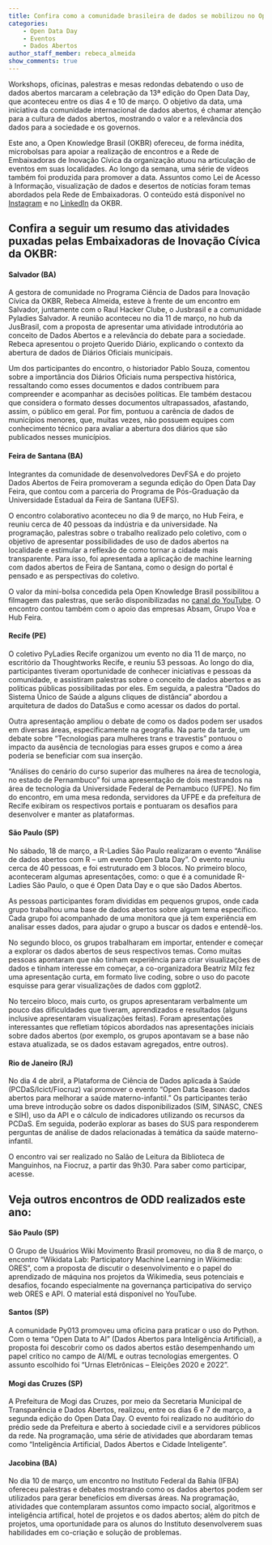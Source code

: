 ```yaml
---
title: Confira como a comunidade brasileira de dados se mobilizou no Open Data Day 2023
categories:
    - Open Data Day
    - Eventos
    - Dados Abertos
author_staff_member: rebeca_almeida
show_comments: true
---
```

Workshops, oficinas, palestras e mesas redondas debatendo o uso de dados abertos marcaram a celebração da 13ª edição do Open Data Day, que aconteceu entre os dias 4 e 10 de março. O objetivo da data, uma iniciativa da comunidade internacional de dados abertos, é chamar atenção para a cultura de dados abertos, mostrando o valor e a relevância dos dados para a sociedade e os governos. 

Este ano, a Open Knowledge Brasil (OKBR) ofereceu, de forma inédita, microbolsas para apoiar a realização de encontros e a Rede de Embaixadoras de Inovação Cívica da organização atuou na articulação de eventos em suas localidades. Ao longo da semana, uma série de vídeos também foi produzida para promover a data. Assuntos como Lei de Acesso à Informação, visualização de dados e desertos de notícias foram temas abordados pela Rede de Embaixadoras. O conteúdo está disponível no [Instagram](https://www.instagram.com/openknowledgebrasil/?hl=en) e no [LinkedIn](https://www.linkedin.com/company/open-knowledge-brasil/mycompany/) da OKBR. 

## Confira a seguir um resumo das atividades puxadas pelas Embaixadoras de Inovação Cívica da OKBR: 

#### Salvador (BA)

A gestora de comunidade no Programa Ciência de Dados para Inovação Cívica da OKBR, Rebeca Almeida, esteve à frente de um encontro em Salvador, juntamente com o Raul Hacker Clube, o Jusbrasil e a comunidade Pyladies Salvador. A reunião aconteceu no dia 11 de março, no hub da JusBrasil, com a proposta de apresentar uma atividade introdutória ao conceito de Dados Abertos e a relevância do debate para a sociedade. Rebeca apresentou o projeto Querido Diário, explicando o contexto da abertura de dados de Diários Oficiais municipais. 

Um dos participantes do encontro, o historiador Pablo Souza, comentou sobre a importância dos Diários Oficiais numa perspectiva histórica, ressaltando como esses documentos e dados contribuem para compreender e acompanhar as decisões políticas. Ele também destacou que considera o formato desses documentos ultrapassados, afastando, assim, o público em geral.  Por fim, pontuou a carência de dados de municípios menores, que, muitas vezes, não possuem equipes com conhecimento técnico para avaliar a abertura dos diários que são publicados nesses municípios.

#### Feira de Santana (BA) 

Integrantes da comunidade de desenvolvedores DevFSA e do projeto Dados Abertos de Feira promoveram a segunda edição do Open Data Day Feira, que contou com a parceria do Programa de Pós-Graduação da Universidade Estadual da Feira de Santana (UEFS). 

O encontro colaborativo aconteceu no dia 9 de março, no Hub Feira, e reuniu cerca de 40 pessoas da indústria e da universidade. Na programação, palestras sobre o trabalho realizado pelo coletivo, com o objetivo de apresentar possibilidades de uso de dados abertos na localidade e estimular a reflexão de como tornar a cidade mais transparente. Para isso, foi apresentada a aplicação de machine learning com dados abertos de Feira de Santana, como o design do portal é pensado e as perspectivas do coletivo. 

O valor da mini-bolsa concedida pela Open Knowledge Brasil possibilitou a filmagem das palestras, que serão disponibilizadas no [canal do YouTube](https://www.youtube.com/@dadosabertosdefeira). O encontro contou também com o apoio das empresas Absam, Grupo Voa e Hub Feira. 

#### Recife (PE) 

O coletivo PyLadies Recife organizou um evento no dia 11 de março, no escritório da Thoughtworks Recife, e reuniu 53 pessoas. Ao longo do dia, participantes tiveram oportunidade de conhecer iniciativas e pessoas da comunidade, e assistiram palestras sobre o conceito de dados abertos e as políticas públicas possibilitadas por eles. Em seguida, a palestra “Dados do Sistema Único de Saúde a alguns cliques de distância” abordou a arquitetura de dados do DataSus e como acessar os dados do portal. 

Outra apresentação ampliou o debate de como os dados podem ser usados em diversas áreas, especificamente na geografia. Na parte da tarde, um debate sobre “Tecnologias para mulheres trans e travestis” pontuou o impacto da ausência de tecnologias para esses grupos e como a área poderia se beneficiar com sua inserção. 

“Análises do cenário do curso superior das mulheres na área de tecnologia, no estado de Pernambuco” foi uma apresentação de dois mestrandos na área de tecnologia da Universidade Federal de Pernambuco (UFPE). No fim do encontro, em uma mesa redonda, servidores da UFPE e da prefeitura de Recife exibiram os respectivos portais e pontuaram os desafios para desenvolver e manter as plataformas. 

#### São Paulo (SP)

No sábado, 18 de março, a R-Ladies São Paulo realizaram o evento “Análise de dados abertos com R – um evento Open Data Day”. O evento reuniu cerca de 40 pessoas, e foi estruturado em 3 blocos. No primeiro bloco, aconteceram algumas apresentações, como: o que é a comunidade R-Ladies São Paulo, o que é Open Data Day e o que são Dados Abertos. 

As pessoas participantes foram divididas em pequenos grupos, onde cada grupo trabalhou uma base de dados abertos sobre algum tema específico. Cada grupo foi acompanhado de uma monitora que já tem experiência em analisar esses dados, para ajudar o grupo a buscar os dados e entendê-los.

No segundo bloco, os grupos trabalharam em importar, entender e começar a explorar os dados abertos de seus respectivos temas. Como muitas pessoas apontaram que não tinham experiência para criar visualizações de dados e tinham interesse em começar, a co-organizadora Beatriz Milz fez uma apresentação curta, em formato live coding, sobre o uso do pacote esquisse para gerar visualizações de dados com ggplot2.

No terceiro bloco, mais curto, os grupos apresentaram verbalmente um pouco das dificuldades que tiveram, aprendizados e resultados (alguns inclusive apresentaram visualizações feitas). Foram apresentações interessantes que refletiam tópicos abordados nas apresentações iniciais sobre dados abertos (por exemplo, os grupos apontavam se a base não estava atualizada, se os dados estavam agregados, entre outros).

#### Rio de Janeiro (RJ)

No dia 4 de abril, a Plataforma de Ciência de Dados aplicada à Saúde (PCDaS/Icict/Fiocruz) vai promover o evento “Open Data Season: dados abertos para melhorar a saúde materno-infantil.” Os participantes terão uma breve introdução sobre os dados disponibilizados (SIM, SINASC, CNES e SIH), uso da API e o cálculo de indicadores utilizando os recursos da PCDaS. Em seguida, poderão explorar as bases do SUS para responderem perguntas de análise de dados relacionadas à temática da saúde materno-infantil. 

O encontro vai ser realizado no Salão de Leitura da Biblioteca de Manguinhos, na Fiocruz, a partir das 9h30. Para saber como participar, acesse. 

## Veja outros encontros de ODD realizados este ano:

#### São Paulo (SP)

O Grupo de Usuários Wiki Movimento Brasil promoveu, no dia 8 de março, o encontro “Wikidata Lab: Participatory Machine Learning in Wikimedia: ORES”,  com a proposta de discutir o desenvolvimento e o papel do aprendizado de máquina nos projetos da Wikimedia, seus potenciais e desafios, focando especialmente na governança participativa do serviço web ORES e API. O material está disponível no YouTube. 

#### Santos (SP)

A comunidade Py013 promoveu uma oficina para praticar o uso do Python. Com o tema “Open Data to AI” (Dados Abertos para Inteligência Artificial), a proposta foi descobrir como os dados abertos estão desempenhando um papel crítico no campo de AI/ML e outras tecnologias emergentes. O assunto escolhido foi  “Urnas Eletrônicas – Eleições 2020 e 2022”. 

#### Mogi das Cruzes (SP)

A Prefeitura de Mogi das Cruzes, por meio da Secretaria Municipal de Transparência e Dados Abertos, realizou, entre os dias 6 e 7 de março, a segunda edição do Open Data Day. O evento foi realizado no auditório do prédio sede da Prefeitura e aberto à sociedade civil e a servidores públicos da rede. Na programação, uma série de atividades que abordaram temas como “Inteligência Artificial, Dados Abertos e Cidade Inteligente”. 

#### Jacobina (BA)

No dia 10 de março, um encontro no Instituto Federal da Bahia (IFBA) ofereceu palestras e debates mostrando como os dados abertos podem ser utilizados para gerar benefícios em diversas áreas. Na programação, atividades que contemplaram assuntos como impacto social, algoritmos e inteligência artifical, hotel de projetos e os dados abertos; além do pitch de projetos, uma oportunidade para os alunos do Instituto desenvolverem suas habilidades em co-criação e solução de problemas.
